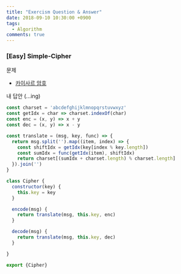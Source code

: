 ```yaml
---
title: "Exercism Question & Answer"
date: 2018-09-10 10:30:00 +0900
tags:
  - Algorithm
comments: true
---
```


### [Easy] Simple-Cipher

문제

- [카이사르 암호](https://ko.wikipedia.org/wiki/%EC%B9%B4%EC%9D%B4%EC%82%AC%EB%A5%B4_%EC%95%94%ED%98%B8)

내 답안 (...ing)

```js
const charset = 'abcdefghijklmnopqrstuvwxyz'
const getIdx = char => charset.indexOf(char)
const enc = (x, y) => x + y
const dec = (x, y) => x - y

const translate = (msg, key, func) => {
  return msg.split('').map((item, index) => {
    const shiftIdx = getIdx(key[index % key.length])
    const sumIdx = func(getIdx(item), shiftIdx)
    return charset[(sumIdx + charset.length) % charset.length]
  }).join('')
}

class Cipher {
  constructor(key) {
    this.key = key
  }

  encode(msg) {
    return translate(msg, this.key, enc)
  }

  decode(msg) {
    return translate(msg, this.key, dec)
  }

}

export {Cipher}
```

